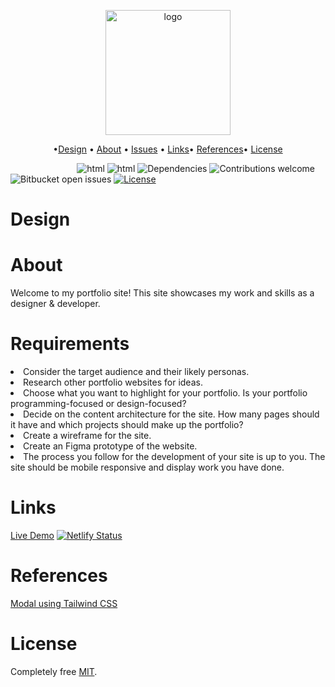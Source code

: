 
<p align="center"><img width="200" alt="logo" src="https://user-images.githubusercontent.com/89026824/211552451-e65991b7-e4dc-48cb-8f8b-29d62339308d.png"></p>

<p align="center">
  •<a href="#design">Design</a> •
    <a href="#about">About</a> •
  <a href="#issues">Issues</a> •
<a href="#links">Links</a>•
    <a href="#references">References</a>•
  <a href="#license">License</a>
  
</p>

&nbsp;&nbsp;&nbsp;&nbsp;&nbsp;&nbsp;&nbsp;&nbsp;&nbsp;&nbsp;&nbsp;&nbsp;&nbsp;&nbsp;&nbsp;&nbsp;&nbsp;&nbsp;&nbsp;&nbsp;&nbsp;&nbsp;&nbsp;&nbsp;&nbsp;&nbsp;
![html](https://img.shields.io/badge/HTML-5+-fb300a.svg) 
![html](https://img.shields.io/badge/Tailwind-3-3490dc.svg) 
![Dependencies](https://img.shields.io/badge/dependencies-up%20to%20date-green.svg)
![Contributions welcome](https://img.shields.io/badge/contributions-welcome-blueviolet.svg)
![Bitbucket open issues](https://img.shields.io/bitbucket/issues/gitAji/Portfolio)
[![License](https://img.shields.io/badge/license-MIT-ec9716.svg)](https://opensource.org/licenses/MIT)
#
# Design

# About

Welcome to my portfolio site! This site showcases my work and skills as a designer & developer.

# Requirements 
<li>Consider the target audience and their likely personas.</li>
<li>Research other portfolio websites for ideas.</li>
<li>Choose what you want to highlight for your portfolio. Is your portfolio programming-focused or design-focused?
</li>
<li>Decide on the content architecture for the site. How many pages should it have and which projects should make up the portfolio?
</li>
<li>Create a wireframe for the site.
</li>
<li>Create an Figma prototype of the website.
</li>
<li>The process you follow for the development of your site is up to you. The site should be mobile responsive and display work you have done.
</li>


# Links
[Live Demo](https://ajee2.netlify.app/)
[![Netlify Status](https://api.netlify.com/api/v1/badges/6a5b58b9-c549-4394-bac3-feff7e8513d0/deploy-status)](https://app.netlify.com/sites/ajee2/deploys)

# References 
[Modal using Tailwind CSS](https://codepen.io/iamsahilvhora/pen/LYYxQJw)

# License 
Completely free [MIT](https://opensource.org/licenses/MIT).
